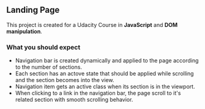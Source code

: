 ## Landing Page

This project is created for a Udacity Course in **JavaScript** and **DOM manipulation**.

### What you should expect

- Navigation bar is created dynamically and applied to the page according to the number of sections.
- Each section has an actove state that should be applied while scrolling and the section becomes into the view.
- Navigation item gets an active class when its section is in the viewport.
- When clicking to a link in the navigation bar, the page scroll to it's related section with smooth scrolling behavior.
